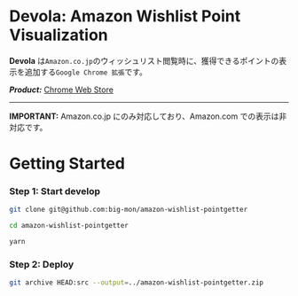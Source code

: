 # Devola: Amazon Wishlist Point Visualization

**Devola** は`Amazon.co.jp`のウィッシュリスト閲覧時に、獲得できるポイントの表示を追加する`Google Chrome 拡張`です。

**_Product:_** [Chrome Web Store](https://chrome.google.com/webstore/detail/devola-amazon-wishlist-po/khfjbdbepipkeecalhcpcnhkdfedkcki?hl=ja&authuser=0)

---

**IMPORTANT:** Amazon.co.jp にのみ対応しており、Amazon.com での表示は非対応です。

# Getting Started

### Step 1: Start develop

```sh
git clone git@github.com:big-mon/amazon-wishlist-pointgetter

cd amazon-wishlist-pointgetter

yarn
```

### Step 2: Deploy

```sh
git archive HEAD:src --output=../amazon-wishlist-pointgetter.zip
```

